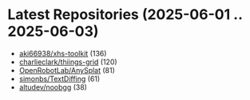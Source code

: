 # Latest Repositories (2025-06-01 .. 2025-06-03)

- [aki66938/xhs-toolkit](https://github.com/aki66938/xhs-toolkit) (136)
- [charlieclark/thiings-grid](https://github.com/charlieclark/thiings-grid) (120)
- [OpenRobotLab/AnySplat](https://github.com/OpenRobotLab/AnySplat) (81)
- [simonbs/TextDiffing](https://github.com/simonbs/TextDiffing) (61)
- [altudev/noobgg](https://github.com/altudev/noobgg) (38)
